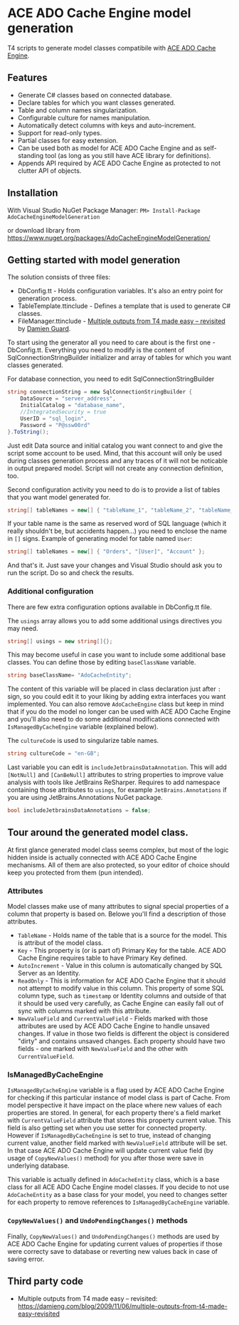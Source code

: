 # ACE ADO Cache Engine model generation
T4 scripts to generate model classes compatibile with [ACE ADO Cache Engine](https://github.com/saklis/ado-cache-engine).

## Features
* Generate C# classes based on connected database.
* Declare tables for which you want classes generated.
* Table and column names singularization.
* Configurable culture for names manipulation.
* Automatically detect columns with keys and auto-increment.
* Support for read-only types.
* Partial classes for easy extension.
* Can be used both as model for ACE ADO Cache Engine and as self-standing tool (as long as you still have ACE library for definitions).
* Appends API required by ACE ADO Cache Engine as protected to not clutter API of objects.

## Installation
With Visual Studio NuGet Package Manager: `PM> Install-Package AdoCacheEngineModelGeneration`

or download library from https://www.nuget.org/packages/AdoCacheEngineModelGeneration/

## Getting started with model generation
The solution consists of three files:
* DbConfig.tt - Holds configuration variables. It's also an entry point for generation process.
* TableTemplate.ttinclude - Defines a template that is used to generate C# classes.
* FileManager.ttinclude - [Multiple outputs from T4 made easy – revisited](https://damieng.com/blog/2009/11/06/multiple-outputs-from-t4-made-easy-revisited) by [Damien Guard](https://github.com/damieng).

To start using the generator all you need to care about is the first one - DbConfig.tt.
Everything you need to modify is the content of SqlConnectionStringBuilder initializer and array of tables for which you want classes generated.

For database connection, you need to edit SqlConnectionStringBuilder
```c#
string connectionString = new SqlConnectionStringBuilder {
    DataSource = "server_address",
    InitialCatalog = "database_name",
    //IntegratedSecurity = true
    UserID = "sql_login",
    Password = "P@ssw00rd"
}.ToString();
```

Just edit Data source and initial catalog you want connect to and give the script some account to be used. Mind, that this account will only be used during classes generation process and any traces of it will not be noticable in output prepared model. Script will not create any connection definition, too.

Second configuration activity you need to do is to provide a list of tables that you want model generated for.
```c#
string[] tableNames = new[] { "tableName_1", "tableName_2", "tableName_3" };
```

If your table name is the same as reserved word of SQL language (which it really shouldn't be, but accidents happen...) you need to enclose the name in `[]` signs. Example of generating model for table named `User`:
```c#
string[] tableNames = new[] { "Orders", "[User]", "Account" };
```

And that's it. Just save your changes and Visual Studio should ask you to run the script. Do so and check the results.

### Additional configuration
There are few extra configuration options available in DbConfig.tt file.

The `usings` array allows you to add some additional usings directives you may need.
```c#
string[] usings = new string[]{};
```

This may become useful in case you want to include some additional base classes. You can define those by editing `baseClassName` variable.
```c#
string baseClassName= "AdoCacheEntity";
```

The content of this variable will be placed in class declaration just after `:` sign, so you could edit it to your liking by adding extra interfaces you want implemented. You can also remove `AdoCacheEngine` class but keep in mind that if you do the model no longer can be used with ACE ADO Cache Engine and you'll also need to do some additional modifications connected with `IsManagedByCacheEngine` variable (explained below).

The `cultureCode` is used to singularize table names.
```c#
string cultureCode = "en-GB";
```

Last variable you can edit is `includeJetbrainsDataAnnotation`. This will add `[NotNull]` and `[CanBeNull]` attributes to string properties to improve value analysis with tools like JetBrains ReSharper. Requires to add namespace containing those attributes to `usings`, for example `JetBrains.Annotations` if you are using JetBrains.Annotations NuGet package.

```c#
bool includeJetbrainsDataAnnotations = false;
```

## Tour around the generated model class.
At first glance generated model class seems complex, but most of the logic hidden inside is actually connected with ACE ADO Cache Engine mechanisms. All of them are also protected, so your editor of choice should keep you protected from them (pun intended).

### Attributes
Model classes make use of many attributes to signal special properties of a column that property is based on. Belowe you'll find a description of those attributes.

* `TableName` - Holds name of the table that is a source for the model. This is attribut of the model class.
* `Key` - This property is (or is part of) Primary Key for the table. ACE ADO Cache Engine requires table to have Primary Key defined.
* `AutoIncrement` - Value in this column is automatically changed by SQL Server as an Identity.
* `ReadOnly` - This is information for ACE ADO Cache Engine that it should not attempt to modify value in this column. This property of some SQL column type, such as `timestamp` or Identity columns and outside of that it should be used very carefully, as Cache Engine can easily fall out of sync with columns marked with this attribute.
* `NewValueField` and `CurrentValueField` - Fields marked with those attributes are used by ACE ADO Cache Engine to handle unsaved changes. If value in those two fields is different the object is considered "dirty" and contains unsaved changes. Each property should have two fields - one marked with `NewValueField` and the other with `CurrentValueField`.

### IsManagedByCacheEngine
`IsManagedByCacheEngine` variable is a flag used by ACE ADO Cache Engine for checking if this particular instance of model class is part of Cache. From model perspective it have impact on the place where new values of each properties are stored. In general, for each property there's a field market with `CurrentValueField` attribute that stores this property current value. This field is also getting set when you use setter for connected property. However if `IsManagedByCacheEngine` is set to true, instead of changing current value, another field marked with `NewValueField` attribute will be set. In that case ACE ADO Cache Engine will update current value field (by usage of `CopyNewValues()` method) for you after those were save in underlying database.

This variable is actually defined in `AdoCacheEntity` class, which is a base class for all ACE ADO Cache Engine model classes. If you decide to not use `AdoCacheEntity` as a base class for your model, you need to changes setter for each property to remove references to `IsManagedByCacheEngine` variable.

### `CopyNewValues()` and `UndoPendingChanges()` methods
Finally, `CopyNewValues()` and `UndoPendingChanges()` methods are used by ACE ADO Cache Engine for updating current values of properties if those were correcty save to database or reverting new values back in case of saving error.

## Third party code
* Multiple outputs from T4 made easy – revisited: <https://damieng.com/blog/2009/11/06/multiple-outputs-from-t4-made-easy-revisited>

